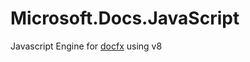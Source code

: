 # Microsoft.Docs.JavaScript

Javascript Engine for [docfx](https://github.com/dotnet/docfx) using v8
